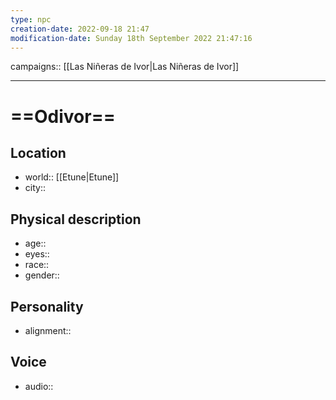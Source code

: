 ```yaml
---
type: npc
creation-date: 2022-09-18 21:47
modification-date: Sunday 18th September 2022 21:47:16
---
```

campaigns:: [[Las Niñeras de Ivor|Las Niñeras de Ivor]]

---

# ==Odivor==

## Location
- world:: [[Etune|Etune]] 
- city:: 

## Physical description
- age:: 
- eyes:: 
- race:: 
- gender::

## Personality
- alignment:: 

## Voice
- audio:: 